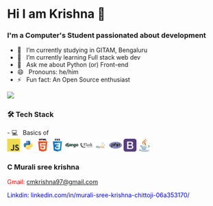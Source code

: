 # Hi I am Krishna 👋

### I'm a Computer's Student passionated about development

- 🔭 &nbsp; I’m currently studying in GITAM, Bengaluru
- 🌱 &nbsp; I’m currently learning Full stack web dev
- 💬 &nbsp; Ask me about Python (or) Front-end
- 😄 &nbsp; Pronouns: he/him
- ⚡ &nbsp; Fun fact: An Open Source enthusiast
<img src="https://github-readme-stats.vercel.app/api?username=ChittojiMuraliSreeKrishna&&show_icons=true&title_color=00ffff&icon_color=ffba2c&text_color=00ff00&bg_color=151515">

<h3>🛠 Tech Stack</h3>
- 💻 &nbsp; Basics of 
<div display="flex">
<img width="30px" src="https://raw.githubusercontent.com/github/explore/80688e429a7d4ef2fca1e82350fe8e3517d3494d/topics/javascript/javascript.png">
<img width="30px" src="https://raw.githubusercontent.com/github/explore/80688e429a7d4ef2fca1e82350fe8e3517d3494d/topics/python/python.png">
<img width="30px" src="https://raw.githubusercontent.com/github/explore/80688e429a7d4ef2fca1e82350fe8e3517d3494d/topics/html/html.png"> <img width="30px" src="https://raw.githubusercontent.com/github/explore/80688e429a7d4ef2fca1e82350fe8e3517d3494d/topics/css/css.png">
<img width="30px"     src="https://raw.githubusercontent.com/github/explore/80688e429a7d4ef2fca1e82350fe8e3517d3494d/topics/django/django.png">
<img width="30px"
src="https://raw.githubusercontent.com/github/explore/80688e429a7d4ef2fca1e82350fe8e3517d3494d/topics/flask/flask.png">
<img width="30px"
src="https://raw.githubusercontent.com/github/explore/80688e429a7d4ef2fca1e82350fe8e3517d3494d/topics/mysql/mysql.png">
<img width="30px"
src="https://raw.githubusercontent.com/github/explore/80688e429a7d4ef2fca1e82350fe8e3517d3494d/topics/php/php.png">
<img width="30px"
src="https://raw.githubusercontent.com/github/explore/80688e429a7d4ef2fca1e82350fe8e3517d3494d/topics/bootstrap/bootstrap.png">
<img width="30px"
src="https://raw.githubusercontent.com/github/explore/80688e429a7d4ef2fca1e82350fe8e3517d3494d/topics/java/java.png">
  </div>
<h3>  C Murali sree krishna </h3>

<font color="red">Gmail: cmkrishna97@gmail.com</font>
<p style='color:blue'>Linkdin: linkedin.com/in/murali-sree-krishna-chittoji-06a353170/</p>
